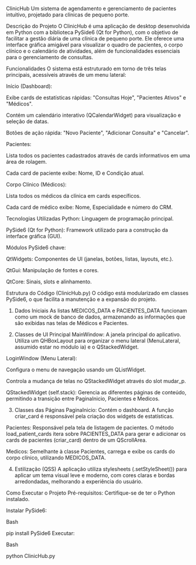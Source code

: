  ClinicHub
Um sistema de agendamento e gerenciamento de pacientes intuitivo, projetado para clínicas de pequeno porte.

 Descrição do Projeto
O ClinicHub é uma aplicação de desktop desenvolvida em Python com a biblioteca PySide6 (Qt for Python), com o objetivo de facilitar a gestão diária de uma clínica de pequeno porte. Ele oferece uma interface gráfica amigável para visualizar o quadro de pacientes, o corpo clínico e o calendário de atividades, além de funcionalidades essenciais para o gerenciamento de consultas.

Funcionalidades
O sistema está estruturado em torno de três telas principais, acessíveis através de um menu lateral:

Início (Dashboard):

Exibe cards de estatísticas rápidas: "Consultas Hoje", "Pacientes Ativos" e "Médicos".

Contém um calendário interativo (QCalendarWidget) para visualização e seleção de datas.

Botões de ação rápida: "Novo Paciente", "Adicionar Consulta" e "Cancelar".

Pacientes:

Lista todos os pacientes cadastrados através de cards informativos em uma área de rolagem.

Cada card de paciente exibe: Nome, ID e Condição atual.

Corpo Clínico (Médicos):

Lista todos os médicos da clínica em cards específicos.

Cada card de médico exibe: Nome, Especialidade e número do CRM.

Tecnologias Utilizadas
Python: Linguagem de programação principal.

PySide6 (Qt for Python): Framework utilizado para a construção da interface gráfica (GUI).

Módulos PySide6 chave:

QtWidgets: Componentes de UI (janelas, botões, listas, layouts, etc.).

QtGui: Manipulação de fontes e cores.

QtCore: Sinais, slots e alinhamento.

Estrutura do Código (ClinicHub.py)
O código está modularizado em classes PySide6, o que facilita a manutenção e a expansão do projeto.

1. Dados Iniciais
As listas MEDICOS_DATA e PACIENTES_DATA funcionam como um mock de banco de dados, armazenando as informações que são exibidas nas telas de Médicos e Pacientes.

2. Classes de UI Principal
MainWindow: A janela principal do aplicativo. Utiliza um QHBoxLayout para organizar o menu lateral (MenuLateral, assumido estar no módulo ia) e o QStackedWidget.

LoginWindow (Menu Lateral):

Configura o menu de navegação usando um QListWidget.

Controla a mudança de telas no QStackedWidget através do slot mudar_p.

QStackedWidget (self.stack): Gerencia as diferentes páginas de conteúdo, permitindo a transição entre PaginaInicio, Pacientes e Medicos.

3. Classes das Páginas
PaginaInicio: Contém o dashboard. A função criar_card é responsável pela criação dos widgets de estatísticas.

Pacientes: Responsável pela tela de listagem de pacientes. O método load_patient_cards itera sobre PACIENTES_DATA para gerar e adicionar os cards de pacientes (criar_card) dentro de um QScrollArea.

Medicos: Semelhante à classe Pacientes, carrega e exibe os cards do corpo clínico, utilizando MEDICOS_DATA.

4. Estilização (QSS)
A aplicação utiliza stylesheets (.setStyleSheet()) para aplicar um tema visual leve e moderno, com cores claras e bordas arredondadas, melhorando a experiência do usuário.

Como Executar o Projeto
Pré-requisitos: Certifique-se de ter o Python instalado.

Instalar PySide6:

Bash

pip install PySide6
Executar:

Bash

python ClinicHub.py

